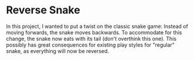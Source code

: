 # Reverse Snake
In this project, I wanted to put a twist on the classic snake game:
Instead of moving forwards, the snake moves backwards. To accommodate for this change, the snake now eats with its tail (don't overthink this one). This possibly has great consequences for existing play styles for "regular" snake, as everything will now be reversed. 